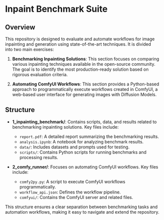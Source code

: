 # Inpaint Benchmark Suite

## Overview

This repository is designed to evaluate and automate workflows for image inpainting and generation using state-of-the-art techniques. It is divided into two main exercises:

1. **Benchmarking Inpainting Solutions**:
   This section focuses on comparing various inpainting techniques available in the open-source community. The goal is to identify the most production-ready solution based on rigorous evaluation criteria.

2. **Automating ComfyUI Workflows**:
   This section provides a Python-based approach to programmatically execute workflows created in ComfyUI, a web-based user interface for generating images with Diffusion Models.

## Structure

- **1_inpainting_benchmark/**:
  Contains scripts, data, and results related to benchmarking inpainting solutions. Key files include:
  - `report.pdf`: A detailed report summarizing the benchmarking results.
  - `analysis.ipynb`: A notebook for analyzing benchmark results.
  - `data/`: Includes datasets and prompts used for testing.
  - `scripts/`: Contains Python scripts for running benchmarks and processing results.

- **2_comfy_runner/**:
  Focuses on automating ComfyUI workflows. Key files include:
  - `comfy2py.py`: A script to execute ComfyUI workflows programmatically.
  - `workflow_api.json`: Defines the workflow pipeline.
  - `comfyui/`: Contains the ComfyUI server and related files.

This structure ensures a clear separation between benchmarking tasks and automation workflows, making it easy to navigate and extend the repository.
